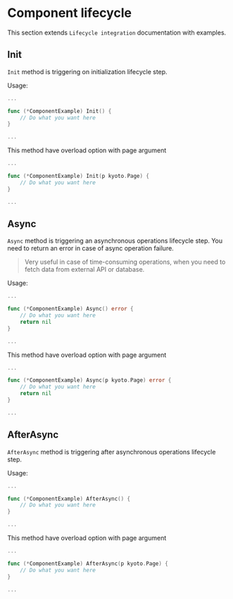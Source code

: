 
# Component lifecycle

This section extends `Lifecycle integration` documentation with examples.

## Init

`Init` method is triggering on initialization lifecycle step.

Usage:

```go
...

func (*ComponentExample) Init() {
    // Do what you want here
}

...
```

This method have overload option with page argument

```go
...

func (*ComponentExample) Init(p kyoto.Page) {
    // Do what you want here
}

...
```

## Async

`Async` method is triggering an asynchronous operations lifecycle step. You need to return an error in case of async operation failure.

> Very useful in case of time-consuming operations, when you need to fetch data from external API or database.

Usage:

```go
...

func (*ComponentExample) Async() error {
    // Do what you want here
    return nil
}

...
```

This method have overload option with page argument

```go
...

func (*ComponentExample) Async(p kyoto.Page) error {
    // Do what you want here
    return nil
}

...
```

## AfterAsync

`AfterAsync` method is triggering after asynchronous operations lifecycle step.

Usage:

```go
...

func (*ComponentExample) AfterAsync() {
    // Do what you want here
}

...
```

This method have overload option with page argument

```go
...

func (*ComponentExample) AfterAsync(p kyoto.Page) {
    // Do what you want here
}

...
```
